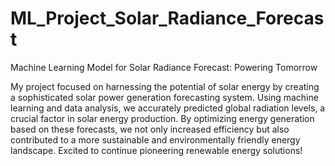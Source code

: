 # ML_Project_Solar_Radiance_Forecast
Machine Learning Model for Solar Radiance Forecast: Powering Tomorrow

My project focused on harnessing the potential of solar energy by creating a sophisticated solar power generation forecasting system. Using machine learning and data analysis, we accurately predicted global radiation levels, a crucial factor in solar energy production. By optimizing energy generation based on these forecasts, we not only increased efficiency but also contributed to a more sustainable and environmentally friendly energy landscape. Excited to continue pioneering renewable energy solutions!

